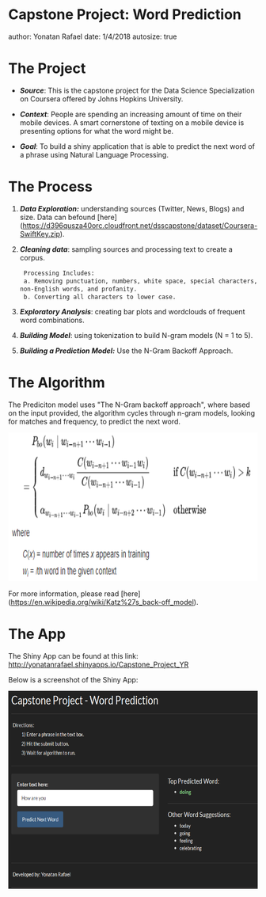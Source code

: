 Capstone Project: Word Prediction
========================================================
author: Yonatan Rafael 
date: 1/4/2018
autosize: true

The Project
========================================================

- ***Source***: This is the capstone project for the Data Science Specialization on Coursera offered by Johns Hopkins University.

- ***Context***: People are spending an increasing amount of time on their mobile devices. A smart cornerstone of texting on a mobile device is presenting options for what the word might be.

- ***Goal***: To build a shiny application that is able to predict the next word of a phrase using Natural Language Processing.

The Process
========================================================

1. ***Data Exploration:*** understanding sources (Twitter, News, Blogs) and size. Data can befound [here] (https://d396qusza40orc.cloudfront.net/dsscapstone/dataset/Coursera-SwiftKey.zip).

2. ***Cleaning data***: sampling sources and processing text to create a corpus.

        Processing Includes:
        a. Removing punctuation, numbers, white space, special characters, non-English words, and profanity.
        b. Converting all characters to lower case.

3. ***Exploratory Analysis***: creating bar plots and wordclouds of frequent word combinations.

4. ***Building Model***: using tokenization to build N-gram models (N = 1 to 5).

5. ***Building a Prediction Model:*** Use the N-Gram Backoff Approach.

The Algorithm
========================================================

The Prediciton model uses "The N-Gram backoff approach", where based on the input provided, the algorithm cycles through n-gram models, looking for matches and frequency, to predict the next word. 

<div align="center">
<img src="Capture2.png" width=800 height=300>
</div>

For more information, please read [here] (https://en.wikipedia.org/wiki/Katz%27s_back-off_model).

The App
========================================================

The Shiny App can be found at this link: <http://yonatanrafael.shinyapps.io/Capstone_Project_YR>

Below is a screenshot of the Shiny App:

<div align="center">
<img src="Capture.png" width=700 height=400>
</div>


